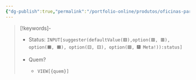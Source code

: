 ```yaml
---
{"dg-publish":true,"permalink":"/portfolio-online/produtos/oficinas-para-professores/","tags":["💼/🔍"],"created":"2024-02-14T12:36:20.552-03:00","updated":"2024-02-06T20:13:25.481-03:00"}
---
```



>[!keywords]-
> - Status: `INPUT[suggester(defaultValue(🟥️),option(🟥️, 🟥️), option(🟧️, 🟧️), option(🟨️, 🟨️), option(🟩️, 🎆 Meta!)):status]`
>
> - Quem?
> 	- `VIEW[{quem}]`
